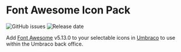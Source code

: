 # Font Awesome Icon Pack
![GitHub issues](https://img.shields.io/github/issues-raw/Vizioz/FontAwesomeIconPack?style=flat)
![Release date](https://img.shields.io/github/release/Vizioz/FontAwesomeIconPack?style=flat)


Add [Font Awesome](https://www.fontawesome.com) v5.13.0 to your selectable icons in [Umbraco](https://www.umbraco.com) to use within the Umbraco back office.
